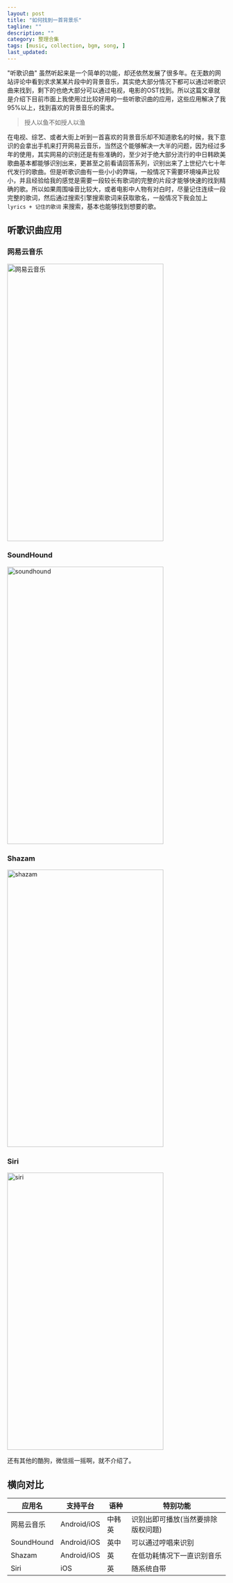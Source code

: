 ```yaml
---
layout: post
title: "如何找到一首背景乐"
tagline: ""
description: ""
category: 整理合集
tags: [music, collection, bgm, song, ]
last_updated: 
---
```


"听歌识曲" 虽然听起来是一个简单的功能，却还依然发展了很多年。在无数的网站评论中看到求求某某片段中的背景音乐，其实绝大部分情况下都可以通过听歌识曲来找到，剩下的也绝大部分可以通过电视，电影的OST找到。所以这篇文章就是介绍下目前市面上我使用过比较好用的一些听歌识曲的应用，这些应用解决了我95%以上，找到喜欢的背景音乐的需求。

> 授人以鱼不如授人以渔

在电视、综艺、或者大街上听到一首喜欢的背景音乐却不知道歌名的时候，我下意识的会拿出手机来打开网易云音乐，当然这个能够解决一大半的问题，因为经过多年的使用，其实网易的识别还是有些准确的，至少对于绝大部分流行的中日韩欧美歌曲基本都能够识别出来，更甚至之前看请回答系列，识别出来了上世纪六七十年代发行的歌曲。但是听歌识曲有一些小小的弊端，一般情况下需要环境噪声比较小，并且经验给我的感觉是需要一段较长有歌词的完整的片段才能够快速的找到精确的歌。所以如果周围噪音比较大，或者电影中人物有对白时，尽量记住连续一段完整的歌词，然后通过搜索引擎搜索歌词来获取歌名，一般情况下我会加上 `lyrics + 记住的歌词` 来搜索，基本也能够找到想要的歌。

## 听歌识曲应用

### 网易云音乐

<a data-flickr-embed="true"  href="https://www.flickr.com/photos/einverne/39170438500/in/photostream/" title="网易云音乐"><img src="https://farm1.staticflickr.com/785/39170438500_201f9f2c6d_z.jpg" width="360" height="640" alt="网易云音乐"></a><script async src="//embedr.flickr.com/assets/client-code.js" charset="utf-8"></script>

### SoundHound

<a data-flickr-embed="true"  href="https://www.flickr.com/photos/einverne/40085879595/in/photostream/" title="soundhound"><img src="https://farm1.staticflickr.com/808/40085879595_126cc693a3_z.jpg" width="360" height="640" alt="soundhound"></a><script async src="//embedr.flickr.com/assets/client-code.js" charset="utf-8"></script>

### Shazam

<a data-flickr-embed="true"  href="https://www.flickr.com/photos/einverne/40085874505/in/photostream/" title="shazam"><img src="https://farm5.staticflickr.com/4781/40085874505_d54458d31a_z.jpg" width="360" height="640" alt="shazam"></a><script async src="//embedr.flickr.com/assets/client-code.js" charset="utf-8"></script>

### Siri

<a data-flickr-embed="true"  href="https://www.flickr.com/photos/einverne/39170440360/in/dateposted/" title="siri"><img src="https://farm5.staticflickr.com/4777/39170440360_a9e2d3c9c1_z.jpg" width="360" height="640" alt="siri"></a><script async src="//embedr.flickr.com/assets/client-code.js" charset="utf-8"></script>

还有其他的酷狗，微信摇一摇啊，就不介绍了。

## 横向对比

应用名       |  支持平台 |  语种           | 特别功能
-----------|-------------|-----------------|-------------
网易云音乐 | Android/iOS | 中韩英          | 识别出即可播放(当然要排除版权问题)
SoundHound | Android/iOS | 英中   | 可以通过哼唱来识别
Shazam     | Android/iOS | 英   | 在低功耗情况下一直识别音乐
Siri       | iOS         | 英   | 随系统自带


